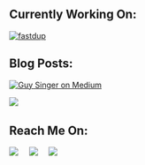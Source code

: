 ## Currently Working On:

[![fastdup](https://svg.bookmark.style/api?url=https://github.com/visual-layer/fastdup&mode=dark&style=horizontal)](https://github.com/visual-layer/fastdup)

## Blog Posts:
[![Guy Singer on Medium](https://github-readme-medium.vercel.app/?username=guysinger)](https://medium.com/@guysinger)



<p align="left" align='right'>
  <a target="_blank"href="https://medium.com/@guysinger"><img src="https://img.shields.io/badge/Medium%20-%231572B6.svg?&style=for-the-badge&logo=medium&logoColor=white" /></a>&nbsp;&nbsp;&nbsp;
</p>

## Reach Me On:
<p align="left">
  <a target="_blank"href="https://www.linkedin.com/in/guysinger/"><img src="https://img.shields.io/badge/linkedin-%230077B5.svg?&style=for-the-badge&logo=linkedin&logoColor=white" /></a>&nbsp;&nbsp;&nbsp;&nbsp;
  <a target="_blank"href="https://twitter.com/guy_S25"><img src="https://img.shields.io/badge/twitter-%231DA1F2.svg?&style=for-the-badge&logo=twitter&logoColor=white" /></a>&nbsp;&nbsp;&nbsp;&nbsp;
  <a target="_blank"href="https://medium.com/@guysinger"><img src="https://img.shields.io/badge/Medium%20-%231572B6.svg?&style=for-the-badge&logo=medium&logoColor=white" /></a>&nbsp;&nbsp;&nbsp;&nbsp;

</p>

